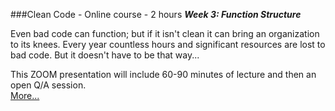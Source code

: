 ###Clean Code - Online course - 2 hours
***Week 3: Function Structure***

Even bad code can function; but if it isn't clean it can bring an organization 
to its knees. Every year countless hours and significant resources are lost 
to bad code. But it doesn't have to be that way...

This ZOOM presentation
will include 60-90 minutes of lecture and then an open Q/A session.  
[More...](https://www.eventbrite.com/e/clean-code-wednesday-webinar-with-uncle-bob-6-weeks-registration-135903636435)